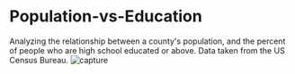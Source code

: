 # Population-vs-Education
Analyzing the relationship between a county's population, and the percent of people who are high school educated or above.
Data taken from the US Census Bureau.
![capture](https://user-images.githubusercontent.com/19980155/34278478-1295803e-e679-11e7-9860-fbd5ebcfcb1b.PNG)

